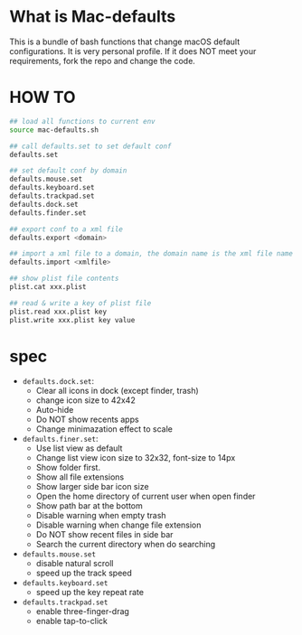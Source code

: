 # What is Mac-defaults

This is a bundle of bash functions that change macOS default configurations. It is very personal profile. If it does NOT meet your requirements, fork the repo and change the code.

# HOW TO

```bash
## load all functions to current env
source mac-defaults.sh

## call defaults.set to set default conf
defaults.set

## set default conf by domain
defaults.mouse.set
defaults.keyboard.set
defaults.trackpad.set
defaults.dock.set
defaults.finder.set

## export conf to a xml file
defaults.export <domain>

## import a xml file to a domain, the domain name is the xml file name without '.xml' suffix
defaults.import <xmlfile>

## show plist file contents
plist.cat xxx.plist

## read & write a key of plist file
plist.read xxx.plist key
plist.write xxx.plist key value
```

# spec

- `defaults.dock.set`: 
  - Clear all icons in dock (except finder, trash)
  - change icon size to 42x42
  - Auto-hide
  - Do NOT show recents apps
  - Change minimazation effect to scale
- `defaults.finer.set`:
  - Use list view as default
  - Change list view icon size to 32x32, font-size to 14px
  - Show folder first.
  - Show all file extensions
  - Show larger side bar icon size
  - Open the home directory of current user when open finder
  - Show path bar at the bottom
  - Disable warning when empty trash
  - Disable warning when change file extension
  - Do NOT show recent files in side bar
  - Search the current directory when do searching
- `defaults.mouse.set`
  - disable natural scroll
  - speed up the track speed
- `defaults.keyboard.set`
  - speed up the key repeat rate
- `defaults.trackpad.set`
  - enable three-finger-drag
  - enable tap-to-click
